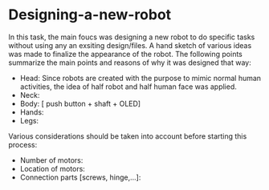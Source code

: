 # Designing-a-new-robot

In this task, the main foucs was designing a new robot to do specific tasks without using any an exsiting design/files. A hand sketch of various ideas was made to finalize the appearance of the robot. The following points summarize the main points and reasons of why it was designed that way:
* Head: Since robots are created with the purpose to mimic normal human activities, the idea of half robot and half human face was applied. 
* Neck: 
* Body: [ push button + shaft + OLED] 
* Hands: 
* Legs: 


Various considerations should be taken into account before starting this process: 
* Number of motors: 
* Location of motors: 
* Connection parts [screws, hinge,...]:  
